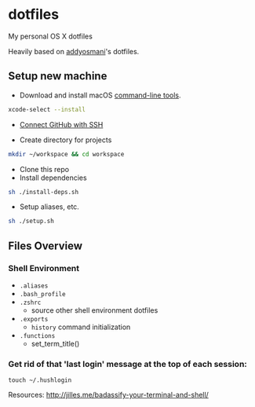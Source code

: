 dotfiles
========

My personal OS X dotfiles

Heavily based on [addyosmani](https://github.com/addyosmani/dotfiles)'s dotfiles.

## Setup new machine

- Download and install macOS [command-line tools](https://developer.apple.com/download/more/?=command%20line%20tools).

```bash
xcode-select --install
```

- [Connect GitHub with SSH](https://docs.github.com/en/authentication/connecting-to-github-with-ssh)

- Create directory for projects

```bash
mkdir ~/workspace && cd workspace
```

- Clone this repo
- Install dependencies

```bash
sh ./install-deps.sh
```

- Setup aliases, etc.

```bash
sh ./setup.sh
```

## Files Overview

### Shell Environment

* `.aliases`
* `.bash_profile`
* `.zshrc`
	* source other shell environment dotfiles
* `.exports`
	* `history` command initialization
* `.functions`
	* set_term_title()

### Get rid of that 'last login' message at the top of each session:

`touch ~/.hushlogin`

Resources: http://jilles.me/badassify-your-terminal-and-shell/
